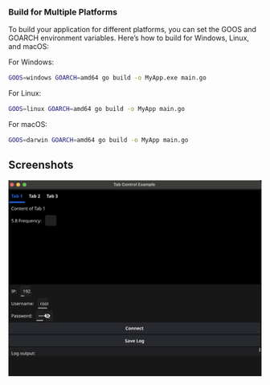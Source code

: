 

### Build for Multiple Platforms
To build your application for different platforms, you can set the GOOS and GOARCH environment variables. Here’s how to build for Windows, Linux, and macOS:

For Windows:

```bash
GOOS=windows GOARCH=amd64 go build -o MyApp.exe main.go
```

For Linux:

```bash
GOOS=linux GOARCH=amd64 go build -o MyApp main.go
```

For macOS:

```bash
GOOS=darwin GOARCH=amd64 go build -o MyApp main.go
```

## Screenshots
![alt text](images/main-window.png)